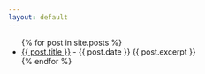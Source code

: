 ```yaml
---
layout: default
---
```


<ul>
  {% for post in site.posts %}
    <li>
      <a href="{{ post.url }}">{{ post.title }}</a> - {{ post.date }}
      {{ post.excerpt }}
    </li>
  {% endfor %}
</ul>